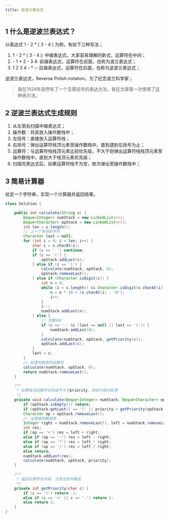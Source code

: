 ```yaml
---
title: 逆波兰表达式
---
```


## 1 什么是逆波兰表达式？

以表达式 1 - 2 * ( 3 - 4 ) 为例，有如下三种写法；

1. 1 - 2 * ( 3 - 4 ): 中缀表达式，大家容易理解的新式，运算符在中间；
2. \- 1 * 2 - 3 4: 前缀表达式，运算符在前面，也称为波兰表达式；
3. 1 2 3 4 - * -: 后缀表达式，运算符在后面，也称为逆波兰表达式；

逆波兰表达式，Reverse Polish notation，为了纪念波兰科学家；

> 我在1924年突然有了一个无需括号的表达方法，我在文章第一次使用了这种表示法。

## 2 逆波兰表达式生成规则

1. 从左至右扫描中缀表达式；
2. 操作数：将其放入操作数栈中；
3. 左括号：直接放入运算符栈；
4. 右括号：弹出运算符栈顶元素至操作数栈中，直到遇到左括号为止；
5. 运算符：与运算符栈栈顶元素比较优先级，不大于则弹出运算符栈栈顶元素至操作数栈中，直到大于栈顶元素优先级；
6. 扫描完表达式后，如果运算符栈不为空，依次弹出至操作数栈中；

## 3 简易计算器

给定一个字符串，实现一个计算器并返回结果。

```java
class Solution {

    public int calculate(String s) {
        Deque<Integer> numStack = new LinkedList<>();
        Deque<Character> opStack = new LinkedList<>();
        int len = s.length();
        // 上一个有效的字符
        Character last = null;
        for (int i = 0; i < len; i++) {
            char c = s.charAt(i);
            if (c == ' ') continue;
            if (c == '(') {
                opStack.addLast(c);
            } else if (c == ')') {
                calculate(numStack, opStack, 0);
                opStack.removeLast();
            } else if (Character.isDigit(c)) {
                int n = 0;
                while (i < s.length() && Character.isDigit(s.charAt(i))) {
                    n = n * 10 + (s.charAt(i) - '0');
                    i++;
                }
                i--;
                numStack.addLast(n);
            } else {
                // 负数补0
                if (c == '-' && (last == null || last == '(')) {
                    numStack.addLast(0);
                }
                calculate(numStack, opStack, getPriority(c));
                opStack.addLast(c);
            }
            last = c;
        }
        // 处理完剩余的运算符
        calculate(numStack, opStack, 0);
        return numStack.removeLast();
    }

    /**
     * 如果栈顶运算符优先级不大于priority，则进行递归处理
     */
    private void calculate(Deque<Integer> numStack, Deque<Character> opStack, int priority) {
        if (opStack.isEmpty()) return;
        if (opStack.getLast() == '(' || priority > getPriority(opStack.getLast())) return;
        Character op = opStack.removeLast();
        // 注意操作数顺序
        Integer right = numStack.removeLast(), left = numStack.removeLast();
        int res;
        if (op == '+') res = left + right;
        else if (op == '-') res = left - right;
        else if (op == '*') res = left * right;
        else if (op == '/') res = left / right;
        else return;
        numStack.addLast(res);
        calculate(numStack, opStack, priority);
    }

    /**
     * 返回运算符优先级，注意左括号最低
     */
    private int getPriority(char c) {
        if (c == '(') return -1;
        else if (c == '+' || c == '-') return 1;
        else return 2;
    }
}
```